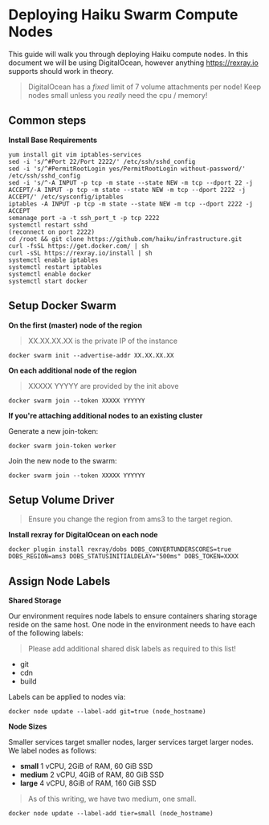 # Deploying Haiku Swarm Compute Nodes

This guide will walk you through deploying Haiku compute nodes. In this document we will be using
DigitalOcean, however anything https://rexray.io supports should work in theory.

> DigitalOcean has a *fixed* limit of 7 volume attachments per node! Keep nodes small unless you
> *really* need the cpu / memory!

## Common steps

**Install Base Requirements**
```
yum install git vim iptables-services
sed -i 's/^#Port 22/Port 2222/' /etc/ssh/sshd_config
sed -i 's/^#PermitRootLogin yes/PermitRootLogin without-password/' /etc/ssh/sshd_config
sed -i 's/^-A INPUT -p tcp -m state --state NEW -m tcp --dport 22 -j ACCEPT/-A INPUT -p tcp -m state --state NEW -m tcp --dport 2222 -j ACCEPT/' /etc/sysconfig/iptables
iptables -A INPUT -p tcp -m state --state NEW -m tcp --dport 2222 -j ACCEPT
semanage port -a -t ssh_port_t -p tcp 2222
systemctl restart sshd
(reconnect on port 2222)
cd /root && git clone https://github.com/haiku/infrastructure.git
curl -fsSL https://get.docker.com/ | sh
curl -sSL https://rexray.io/install | sh
systemctl enable iptables
systemctl restart iptables
systemctl enable docker
systemctl start docker
```

## Setup Docker Swarm

**On the first (master) node of the region**

> XX.XX.XX.XX is the private IP of the instance

```
docker swarm init --advertise-addr XX.XX.XX.XX
```

**On each additional node of the region**

> XXXXX YYYYY are provided by the init above

```
docker swarm join --token XXXXX YYYYYY
```

**If you're attaching additional nodes to an existing cluster**

Generate a new join-token:
```
docker swarm join-token worker
```

Join the new node to the swarm:
```
docker swarm join --token XXXXX YYYYYY
```

## Setup Volume Driver

> Ensure you change the region from ams3 to the target region.

**Install rexray for DigitalOcean on each node**
```
docker plugin install rexray/dobs DOBS_CONVERTUNDERSCORES=true DOBS_REGION=ams3 DOBS_STATUSINITIALDELAY="500ms" DOBS_TOKEN=XXXX
```

## Assign Node Labels

**Shared Storage**

Our environment requires node labels to ensure containers sharing storage reside on the same host.
One node in the environment needs to have each of the following labels:

> Please add additional shared disk labels as required to this list!

  * git
  * cdn
  * build

Labels can be applied to nodes via:
```
docker node update --label-add git=true (node_hostname)
```

**Node Sizes**

Smaller services target smaller nodes, larger services target larger nodes.
We label nodes as follows:

  * **small** 1 vCPU, 2GiB of RAM, 60 GiB SSD
  * **medium** 2 vCPU, 4GiB of RAM, 80 GiB SSD
  * **large** 4 vCPU, 8GiB of RAM, 160 GiB SSD

> As of this writing, we have two medium, one small.

```
docker node update --label-add tier=small (node_hostname)
```
